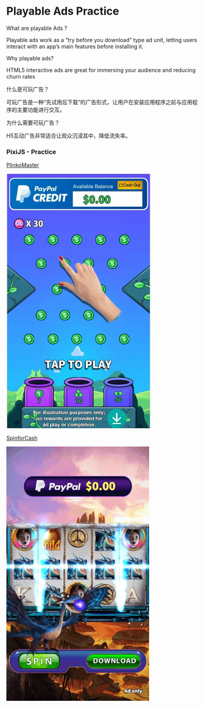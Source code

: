 # Playable Ads Practice

What are playable Ads ?

Playable ads work as a “try before you download” type ad unit, letting users interact with an app’s main features before installing it. 

Why playable ads?

HTML5 interactive ads are great for immersing your audience and reducing churn rates

什么是可玩广告？

可玩广告是一种“先试用后下载”的广告形式，让用户在安装应用程序之前与应用程序的主要功能进行交互。

为什么需要可玩广告？

H5互动广告非常适合让观众沉浸其中，降低流失率。


### PixiJS - Practice <br/>

[PlinkoMaster](https://ohmango.github.io/PlinkoMaster/)<br/>

[![alt](PlinkoMaster/demo.jpg)](https://ohmango.github.io/PlinkoMaster/)

[SpinforCash](https://ohmango.github.io/SpinforCash/IceDragon/)<br/>

[![alt](SpinforCash/IceDragon/demo.jpg)](https://ohmango.github.io/SpinforCash/IceDragon/)
